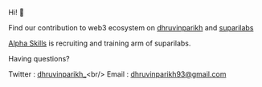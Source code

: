 Hi! 👋

Find our contribution to web3 ecosystem on [dhruvinparikh](https://github.com/dhruvinparikh) and [suparilabs](https://github.com/suparilabs)

[Alpha Skills](https://github.com/Alpha-Skills) is recruiting and training arm of suparilabs.

Having questions?

Twitter : [dhruvinparikh_](https://twitter.com/dhruvinparikh_)<br/>
Email : dhruvinparikh93@gmail.com
